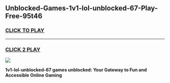
## Unblocked-Games-1v1-lol-unblocked-67-Play-Free-95t46
<h3>
<a href="https://premium76.site?title=1v1-lol-unblocked-67&ref=17A">CLICK TO PLAY</a></h3>
<hr>

<h3>
<a href="https://premium76.site?title=1v1-lol-unblocked-67&ref=17A">CLICK 2 PLAY</a>
  
</h3>

<a href="https://premium76.site?title=1v1-lol-unblocked-67&ref=17A"><img src="https://clearcache.store/games.png"></a>


**1v1-lol-unblocked-67 games unblocked: Your Gateway to Fun and Accessible Online Gaming**
